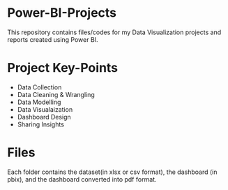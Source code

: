 # Power-BI-Projects
This repository contains files/codes for my Data Visualization projects and reports created using Power BI.

# Project Key-Points
- Data Collection
- Data Cleaning & Wrangling
- Data Modelling
- Data Visualaization
- Dashboard Design
- Sharing Insights

# Files
Each folder contains the dataset(in xlsx or csv format), the dashboard (in pbix), and the dashboard converted into pdf format.
